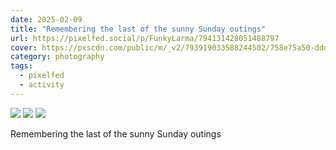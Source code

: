 ```yaml
---
date: 2025-02-09
title: "Remembering the last of the sunny Sunday outings"
url: https://pixelfed.social/p/FunkyLarma/794131428051488797
cover: https://pxscdn.com/public/m/_v2/793919033588244502/758e75a50-ddd61a/WyM0LJFJsE0q/zzzX29AETwjU73j7EtXFCqhMtsVUSJ1wfRWviOzD.jpg
category: photography
tags:
  - pixelfed
  - activity
---
```


<div class="gallery">

![](https://pxscdn.com/public/m/_v2/793919033588244502/758e75a50-ddd61a/WyM0LJFJsE0q/zzzX29AETwjU73j7EtXFCqhMtsVUSJ1wfRWviOzD.jpg) ![](https://pxscdn.com/public/m/_v2/793919033588244502/758e75a50-ddd61a/NC4FgUu0QR71/fTHqUESXWzsX5FsZynUq4jxEf4EVJDCJ0tADTEoG.jpg) ![](https://pxscdn.com/public/m/_v2/793919033588244502/758e75a50-ddd61a/jxC74cs9oaXm/VaxUEMNwGuSTQSVID6tfPD31Wc5i1YZGkZv9WPFS.jpg)

Remembering the last of the sunny Sunday outings

</div>
